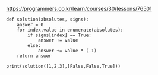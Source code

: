 https://programmers.co.kr/learn/courses/30/lessons/76501

```
def solution(absolutes, signs):
    answer = 0
    for index,value in enumerate(absolutes):
        if signs[index] == True:
            answer += value
        else:
            answer += value * (-1)
    return answer

print(solution([1,2,3],[False,False,True]))
```
